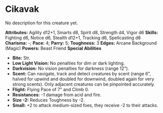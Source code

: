 # Cikavak

No description for this creature yet.

**Attributes:** Agility d12+1, Smarts d8, Spirit d8, Strength d4, Vigor
d6
**Skills:** Fighting d6, Notice d6, Stealth d12+1, Tracking d6,
Spellcasting d8
**Charisma:** -; **Pace:** 4; **Parry:** 5; **Toughness:** 3
**Edges:** Arcane Background (Magic)
**Powers:** Beast Friend
**Special Abilities**

- **Bite:** Str.
- **Low Light Vision:** No penalties for dim or dark lighting.
- **Darkvision:** No vision penalties for darkness (range 12").
- **Scent:** Can navigate, track and detect creatures by scent (range
6", halved for upwind and doubled for downwind, doubled again for very
strong scents). Only adjacent creatures can be pinpointed accurately.
- **Flight:** Flying Pace of 7" and Climb 0.
- **Resistances:** -1 damage from acid and fire.
- **Size -2:** Reduces Toughness by -2.
- **Small:** +2 to attack medium-sized foes, they receive -2 to their
attacks.
